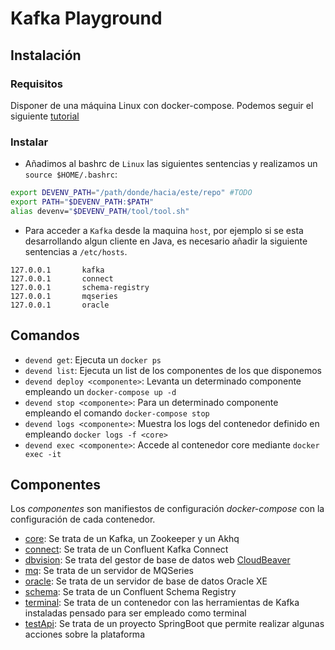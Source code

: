 # Kafka Playground

## Instalación

### Requisitos

Disponer de una máquina Linux con docker-compose. Podemos seguir el siguiente [tutorial](https://www.digitalocean.com/community/tutorials/how-to-install-and-use-docker-compose-on-ubuntu-20-04)
  
### Instalar

* Añadimos al bashrc de `Linux` las siguientes sentencias y realizamos un `source $HOME/.bashrc`:

```bash
export DEVENV_PATH="/path/donde/hacia/este/repo" #TODO
export PATH="$DEVENV_PATH:$PATH"
alias devenv="$DEVENV_PATH/tool/tool.sh"
```

* Para acceder a `Kafka` desde la maquina `host`, por ejemplo si se esta desarrollando algun cliente en Java, es necesario añadir la siguiente sentencias a `/etc/hosts`.

```
127.0.0.1       kafka
127.0.0.1       connect
127.0.0.1       schema-registry
127.0.0.1       mqseries
127.0.0.1       oracle
```

## Comandos

* `devend get`: Ejecuta un `docker ps`
* `devend list`: Ejecuta un list de los componentes de los que disponemos
* `devend deploy <componente>`: Levanta un determinado componente empleando un `docker-compose up -d`
* `devend stop <componente>`: Para un determinado componente empleando el comando `docker-compose stop` 
* `devend logs <componente>`: Muestra los logs del contenedor definido en <core> empleando `docker logs -f <core>`
* `devend exec <componente>`: Accede al contenedor core mediante `docker exec -it`


## Componentes

Los _componentes_ son manifiestos de configuración _docker-compose_ con la configuración de cada contenedor. 

- [core](components/core): Se trata de un Kafka, un Zookeeper y un Akhq
- [connect](components/connect): Se trata de un Confluent Kafka Connect
- [dbvision](components/dbvision): Se trata del gestor de base de datos web [CloudBeaver](https://dbeaver.com/docs/cloudbeaver/)
- [mq](components/mq): Se trata de un servidor de MQSeries
- [oracle](components/oracle): Se trata de un servidor de base de datos Oracle XE
- [schema](components/schema): Se trata de un Confluent Schema Registry
- [terminal](components/terminal): Se trata de un contenedor con las herramientas de Kafka instaladas pensado para ser empleado como terminal
- [testApi](components/testapi): Se trata de un proyecto SpringBoot que permite realizar algunas acciones sobre la plataforma